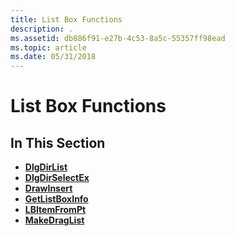 ```yaml
---
title: List Box Functions
description: .
ms.assetid: db886f91-e27b-4c53-8a5c-55357ff98ead
ms.topic: article
ms.date: 05/31/2018
---
```


# List Box Functions

## In This Section

-   [**DlgDirList**](/windows/desktop/api/Winuser/nf-winuser-dlgdirlista)
-   [**DlgDirSelectEx**](/windows/desktop/api/Winuser/nf-winuser-dlgdirselectexa)
-   [**DrawInsert**](/windows/desktop/api/Commctrl/nf-commctrl-drawinsert)
-   [**GetListBoxInfo**](/windows/desktop/api/Winuser/nf-winuser-getlistboxinfo)
-   [**LBItemFromPt**](/windows/desktop/api/Commctrl/nf-commctrl-lbitemfrompt)
-   [**MakeDragList**](/windows/desktop/api/Commctrl/nf-commctrl-makedraglist)

 

 




